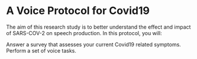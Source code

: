 # A Voice Protocol for Covid19

The aim of this research study is to better understand the effect and impact of
SARS-COV-2 on speech production. In this protocol, you will:
 
Answer a survey that assesses your current Covid19 related symptoms.
Perform a set of voice tasks.
